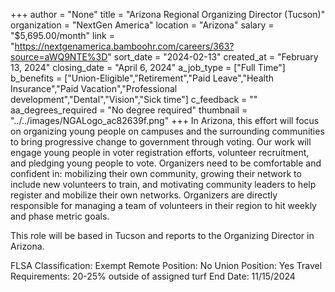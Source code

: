 +++
author = "None"
title = "Arizona Regional Organizing Director (Tucson)"
organization = "NextGen America"
location = "Arizona"
salary = "$5,695.00/month"
link = "https://nextgenamerica.bamboohr.com/careers/363?source=aWQ9NTE%3D"
sort_date = "2024-02-13"
created_at = "February 13, 2024"
closing_date = "April 6, 2024"
a_job_type = ["Full Time"]
b_benefits = ["Union-Eligible","Retirement","Paid Leave","Health Insurance","Paid Vacation","Professional development","Dental","Vision","Sick time"]
c_feedback = ""
aa_degrees_required = "No degree required"
thumbnail = "../../images/NGALogo_ac82639f.png"
+++
In Arizona, this effort will focus on organizing young people on campuses and the surrounding communities to bring progressive change to government through voting. Our work will engage young people in voter registration efforts, volunteer recruitment, and pledging young people to vote. Organizers need to be comfortable and confident in: mobilizing their own community, growing their network to include new volunteers to train, and motivating community leaders to help register and mobilize their own networks. Organizers are directly responsible for managing a team of volunteers in their region to hit weekly and phase metric goals. 

This role will be based in Tucson and reports to the Organizing Director in Arizona.

FLSA Classification: Exempt
Remote Position: No
Union Position: Yes
Travel Requirements: 20-25% outside of assigned turf
End Date: 11/15/2024
